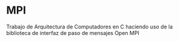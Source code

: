 # MPI
Trabajo de Arquitectura de Computadores en C haciendo uso de la biblioteca de interfaz de paso de mensajes Open MPI
